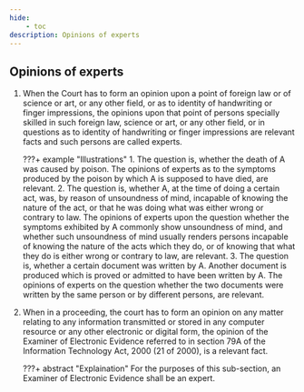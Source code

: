 ```yaml
---
hide:
    - toc
description: Opinions of experts
---
```


## Opinions of experts

1. When the Court has to form an opinion upon a point of foreign law or of science or art, or any other field, or as to identity of handwriting or finger impressions, the opinions upon that point of persons specially skilled in such foreign law, science or art, or any other field, or in questions as to identity of handwriting or finger impressions are relevant facts and such persons are called experts.

    ???+ example "Illustrations"
        1. The question is, whether the death of A was caused by poison. The opinions of experts as to the symptoms produced by the poison by which A is supposed to have died, are relevant.
        2. The question is, whether A, at the time of doing a certain act, was, by reason of unsoundness of mind, incapable of knowing the nature of the act, or that he was doing what was either wrong or contrary
        to law. The opinions of experts upon the question whether the symptoms exhibited by A commonly show unsoundness of mind, and whether such unsoundness of mind usually renders persons incapable of knowing the nature of the acts which they do, or of knowing that what they do is either wrong or contrary to law, are relevant.
        3. The question is, whether a certain document was written by A. Another document is produced which is proved or admitted to have been written by A. The opinions of experts on the question whether
        the two documents were written by the same person or by different persons, are relevant.

2. When in a proceeding, the court has to form an opinion on any matter relating to any information transmitted or stored in any computer resource or any other electronic or digital form, the opinion of the Examiner of Electronic Evidence referred to in section 79A of the Information Technology Act, 2000 (21 of 2000), is a relevant fact.

    ???+ abstract "Explaination"
        For the purposes of this sub-section, an Examiner of Electronic Evidence shall be an expert.
